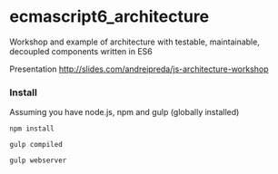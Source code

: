 # ecmascript6_architecture
Workshop and example of architecture with testable, maintainable, decoupled components written in ES6

Presentation http://slides.com/andreipreda/js-architecture-workshop

### Install

Assuming you have node.js, npm and gulp (globally installed)

```
npm install
```
```
gulp compiled
```
```
gulp webserver
```
